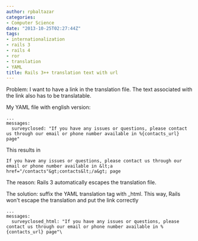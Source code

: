 ```yaml
---
author: rpbaltazar
categories:
- Computer Science
date: "2013-10-25T02:27:44Z"
tags:
- internationalization
- rails 3
- rails 4
- ror
- translation
- YAML
title: Rails 3++ translation text with url
---
```

Problem:
I want to have a link in the translation file. The text associated with the link also has to be translatable.

My YAML file with english version:
```
...
messages:
  surveyclosed: "If you have any issues or questions, please contact us through our email or phone number available in %{contacts_url} page"
```

This results in

```
If you have any issues or questions, please contact us through our email or phone number available in &lt;a href="/contacts"&gt;contacts&lt;/a&gt; page
```

The reason:
Rails 3 automatically escapes the translation file.

The solution:
suffix the YAML translation tag with _html. This way, Rails won't escape the translation and put the link correctly

```
...
messages:
  surveyclosed_html: "If you have any issues or questions, please contact us through our email or phone number available in %{contacts_url} page"\
```

